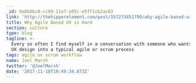 ```yaml
---
_id: 9a0b8bc0-cc99-11e7-a95c-e5ff1cb2ac63
link: 'http://thehipperelement.com/post/157273451799/why-agile-based-ux-is-hard'
title: Why Agile Based UX is Hard
section: culture
type: blog
tagline: >-
  Every so often I find myself in a conversation with someone who wants to put
  UX design into a typical agile or scrum process
tags: agile ux scrum workflow
name: Joel Marsh
twitter: '@JoelMarsh'
date: '2017-11-18T19:49:34.873Z'
---
```

